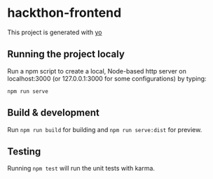 # hackthon-frontend

This project is generated with [yo](http://yeoman.io/learning/index.html)

## Running the project localy

Run a npm script to create a local, Node-based http server on localhost:3000 
(or 127.0.0.1:3000 for some configurations) by typing:

 `npm run serve`

## Build & development

Run `npm run build` for building and `npm run serve:dist` for preview.

## Testing

Running `npm test` will run the unit tests with karma.
